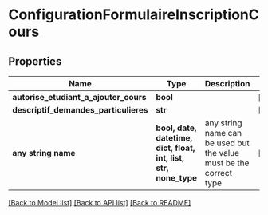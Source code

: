 # ConfigurationFormulaireInscriptionCours


## Properties
Name | Type | Description | Notes
------------ | ------------- | ------------- | -------------
**autorise_etudiant_a_ajouter_cours** | **bool** |  | [optional] 
**descriptif_demandes_particulieres** | **str** |  | [optional] 
**any string name** | **bool, date, datetime, dict, float, int, list, str, none_type** | any string name can be used but the value must be the correct type | [optional]

[[Back to Model list]](../README.md#documentation-for-models) [[Back to API list]](../README.md#documentation-for-api-endpoints) [[Back to README]](../README.md)


